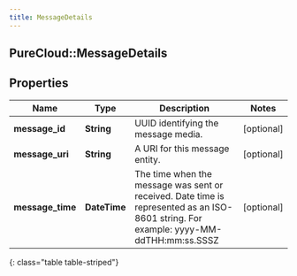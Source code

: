 ```yaml
---
title: MessageDetails
---
```

## PureCloud::MessageDetails

## Properties

|Name | Type | Description | Notes|
|------------ | ------------- | ------------- | -------------|
| **message_id** | **String** | UUID identifying the message media. | [optional] |
| **message_uri** | **String** | A URI for this message entity. | [optional] |
| **message_time** | **DateTime** | The time when the message was sent or received. Date time is represented as an ISO-8601 string. For example: yyyy-MM-ddTHH:mm:ss.SSSZ | [optional] |
{: class="table table-striped"}


